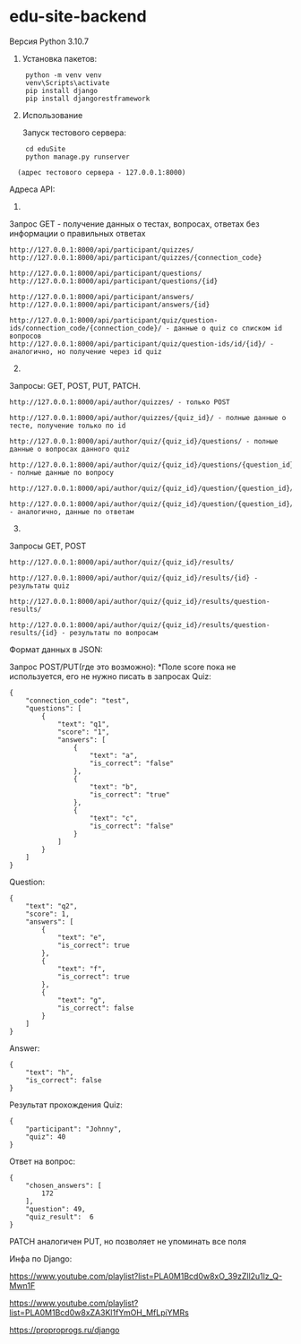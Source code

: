 # edu-site-backend

Версия Python 3.10.7

1. Установка пакетов:
```
    python -m venv venv
    venv\Scripts\activate
    pip install django
    pip install djangorestframework
```
2. Использование
   
   Запуск тестового сервера:
```
    cd eduSite
    python manage.py runserver
````
      (адрес тестового сервера - 127.0.0.1:8000)
      
  Адреса API:
  
  1.

  Запрос GET - получение данных о тестах, вопросах, ответах без информации о правильных ответах

    http://127.0.0.1:8000/api/participant/quizzes/
    http://127.0.0.1:8000/api/participant/quizzes/{connection_code}

    http://127.0.0.1:8000/api/participant/questions/
    http://127.0.0.1:8000/api/participant/questions/{id}

    http://127.0.0.1:8000/api/participant/answers/
    http://127.0.0.1:8000/api/participant/answers/{id}
    
    http://127.0.0.1:8000/api/participant/quiz/question-ids/connection_code/{connection_code}/ - данные о quiz со списком id вопросов
    http://127.0.0.1:8000/api/participant/quiz/question-ids/id/{id}/ - аналогично, но получение через id quiz

  2.

  Запросы: GET, POST, PUT, PATCH.
  
    http://127.0.0.1:8000/api/author/quizzes/ - только POST

    http://127.0.0.1:8000/api/author/quizzes/{quiz_id}/ - полные данные о тесте, получение только по id

    http://127.0.0.1:8000/api/author/quiz/{quiz_id}/questions/ - полные данные о вопросах данного quiz

    http://127.0.0.1:8000/api/author/quiz/{quiz_id}/questions/{question_id}/ - полные данные по вопросу

    http://127.0.0.1:8000/api/author/quiz/{quiz_id}/question/{question_id}/answers/

    http://127.0.0.1:8000/api/author/quiz/{quiz_id}/question/{question_id}/answers/{answer_id}/ - аналогично, данные по ответам

  3.

  Запросы GET, POST

    http://127.0.0.1:8000/api/author/quiz/{quiz_id}/results/

    http://127.0.0.1:8000/api/author/quiz/{quiz_id}/results/{id} - результаты quiz

    http://127.0.0.1:8000/api/author/quiz/{quiz_id}/results/question-results/

    http://127.0.0.1:8000/api/author/quiz/{quiz_id}/results/question-results/{id} - результаты по вопросам
    
  Формат данных в JSON:
    
Запрос POST/PUT(где это возможно):
*Поле score пока не используется, его не нужно писать в запросах
Quiz:
```
{
    "connection_code": "test",
    "questions": [
        {
            "text": "q1",
            "score": "1",
            "answers": [
                {
                    "text": "a",
                    "is_correct": "false"
                },
                {
                    "text": "b",
                    "is_correct": "true"
                },
                {
                    "text": "c",
                    "is_correct": "false"
                }
            ]
        }
    ]
}
```
Question:
```
{
    "text": "q2",
    "score": 1,
    "answers": [
        {
            "text": "e",
            "is_correct": true
        },
        {
            "text": "f",
            "is_correct": true
        },
        {
            "text": "g",
            "is_correct": false
        }
    ]
}
```
Answer:
```
{
    "text": "h",
    "is_correct": false
}
```
Результат прохождения Quiz:
```
{
    "participant": "Johnny",
    "quiz": 40
}
```
Ответ на вопрос:
```
{
    "chosen_answers": [
        172
    ],
    "question": 49,
    "quiz_result":  6
}
```
PATCH аналогичен PUT, но позволяет не упоминать все поля



Инфа по Django:

https://www.youtube.com/playlist?list=PLA0M1Bcd0w8xO_39zZll2u1lz_Q-Mwn1F

https://www.youtube.com/playlist?list=PLA0M1Bcd0w8xZA3Kl1fYmOH_MfLpiYMRs

https://proproprogs.ru/django

